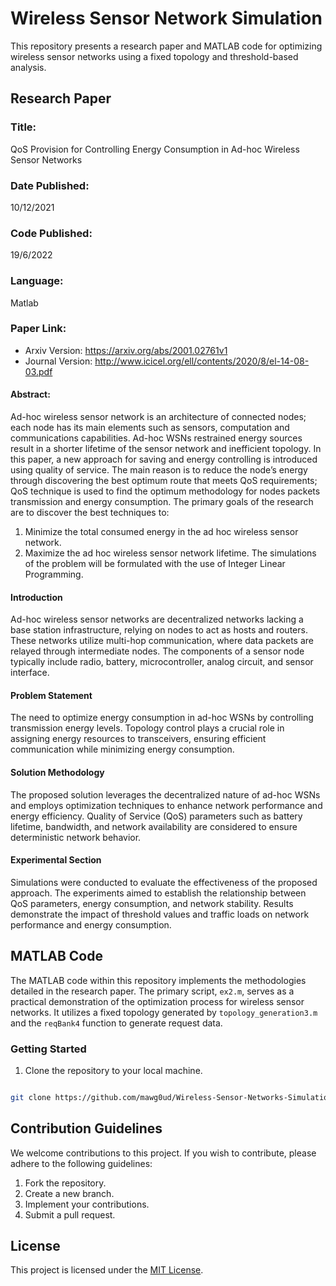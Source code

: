 
# Wireless Sensor Network Simulation

This repository presents a research paper and MATLAB code for optimizing wireless sensor networks using a fixed topology and threshold-based analysis.

## Research Paper

### Title: 
QoS Provision for Controlling Energy Consumption in Ad-hoc Wireless Sensor Networks

### Date Published: 
10/12/2021

### Code Published: 
19/6/2022

### Language: 
Matlab
   
### Paper Link:
- Arxiv Version: https://arxiv.org/abs/2001.02761v1
- Journal Version: http://www.icicel.org/ell/contents/2020/8/el-14-08-03.pdf

#### Abstract:

Ad-hoc wireless sensor network is an architecture of connected nodes; each node has its main elements such as sensors, computation and communications capabilities. Ad-hoc WSNs restrained energy sources result in a shorter lifetime of the sensor network and inefficient topology. In this paper, a new approach for saving and energy controlling is introduced using quality of service. The main reason is to reduce the node’s energy through discovering the best optimum route that meets QoS requirements; QoS technique is used to find the optimum methodology for nodes packets transmission and energy consumption. The primary goals of the research are to discover the best techniques to: 
1) Minimize the total consumed energy in the ad hoc wireless sensor network.
2) Maximize the ad hoc wireless sensor network lifetime. The simulations of the problem will be formulated with the use of Integer Linear Programming.
   
#### Introduction

Ad-hoc wireless sensor networks are decentralized networks lacking a base station infrastructure, relying on nodes to act as hosts and routers. These networks utilize multi-hop communication, where data packets are relayed through intermediate nodes. The components of a sensor node typically include radio, battery, microcontroller, analog circuit, and sensor interface.

#### Problem Statement

The need to optimize energy consumption in ad-hoc WSNs by controlling transmission energy levels. Topology control plays a crucial role in assigning energy resources to transceivers, ensuring efficient communication while minimizing energy consumption.

#### Solution Methodology

The proposed solution leverages the decentralized nature of ad-hoc WSNs and employs optimization techniques to enhance network performance and energy efficiency. Quality of Service (QoS) parameters such as battery lifetime, bandwidth, and network availability are considered to ensure deterministic network behavior.

#### Experimental Section

Simulations were conducted to evaluate the effectiveness of the proposed approach. The experiments aimed to establish the relationship between QoS parameters, energy consumption, and network stability. Results demonstrate the impact of threshold values and traffic loads on network performance and energy consumption.

## MATLAB Code

The MATLAB code within this repository implements the methodologies detailed in the research paper. The primary script, `ex2.m`, serves as a practical demonstration of the optimization process for wireless sensor networks. It utilizes a fixed topology generated by `topology_generation3.m` and the `reqBank4` function to generate request data.
  

### Getting Started

1. Clone the repository to your local machine.

```bash

git clone https://github.com/mawg0ud/Wireless-Sensor-Networks-Simulation/
```


## Contribution Guidelines

We welcome contributions to this project. If you wish to contribute, please adhere to the following guidelines:

1. Fork the repository.
2. Create a new branch.
3. Implement your contributions.
4. Submit a pull request.



## License

This project is licensed under the [MIT License](LICENSE).
